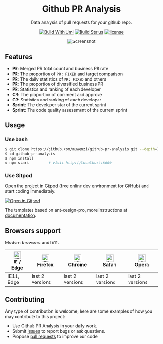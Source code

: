 <h1 align="center">Github PR Analysis</h1>

<div align="center">

Data analysis of pull requests for your github repo.

[![Build With Umi](https://img.shields.io/badge/build%20with-umi-028fe4.svg?style=flat-square)](http://umijs.org/)
[![Build Status](https://img.shields.io/travis/muwenzi/github-pr-analysis/master.svg?style=flat-square)](https://travis-ci.org/muwenzi/github-pr-analysis)
[![license](https://img.shields.io/github/license/muwenzi/github-pr-analysis.svg?style=flat-square)](https://github.com/muwenzi/github-pr-analysis/blob/master/LICENSE)

![Screenshot](https://user-images.githubusercontent.com/12554487/54664928-8d1c7580-4b20-11e9-95d6-698830ee04a5.png)

</div>

## Features

- **PR**: Merged PR total count and business PR rate
- **PR**: The proportion of `PR: FIXED` and target comparison
- **PR**: The daily statistics of `PR: FIXED` and others
- **PR**: The proportion of diversified business PR
- **PR**: Statistics and ranking of each developer
- **CR**: The proportion of comment and approve
- **CR**: Statistics and ranking of each developer
- **Sprint**: The developer star of the current sprint
- **Sprint**: The code quality assessment of the current sprint

## Usage

### Use bash

```bash
$ git clone https://github.com/muwenzi/github-pr-analysis.git --depth=1
$ cd github-pr-analysis
$ npm install
$ npm start         # visit http://localhost:8000
```

### Use Gitpod

Open the project in Gitpod (free online dev environment for GitHub) and start coding immediately.

[![Open in Gitpod](https://gitpod.io/button/open-in-gitpod.svg)](https://gitpod.io/#https://github.com/muwenzi/github-pr-analysis)

The templates based on ant-design-pro, more instructions at [documentation](https://github.com/ant-design/ant-design-pro).

## Browsers support

Modern browsers and IE11.

| [<img src="https://raw.githubusercontent.com/alrra/browser-logos/master/src/edge/edge_48x48.png" alt="IE / Edge" width="24px" height="24px" />](http://godban.github.io/browsers-support-badges/)</br>IE / Edge | [<img src="https://raw.githubusercontent.com/alrra/browser-logos/master/src/firefox/firefox_48x48.png" alt="Firefox" width="24px" height="24px" />](http://godban.github.io/browsers-support-badges/)</br>Firefox | [<img src="https://raw.githubusercontent.com/alrra/browser-logos/master/src/chrome/chrome_48x48.png" alt="Chrome" width="24px" height="24px" />](http://godban.github.io/browsers-support-badges/)</br>Chrome | [<img src="https://raw.githubusercontent.com/alrra/browser-logos/master/src/safari/safari_48x48.png" alt="Safari" width="24px" height="24px" />](http://godban.github.io/browsers-support-badges/)</br>Safari | [<img src="https://raw.githubusercontent.com/alrra/browser-logos/master/src/opera/opera_48x48.png" alt="Opera" width="24px" height="24px" />](http://godban.github.io/browsers-support-badges/)</br>Opera |
| --------- | --------- | --------- | --------- | --------- |
| IE11, Edge| last 2 versions| last 2 versions| last 2 versions| last 2 versions

## Contributing

Any type of contribution is welcome, here are some examples of how you may contribute to this project:

- Use Github PR Analysis in your daily work.
- Submit [issues](http://github.com/muwenzi/github-pr-analysis/issues) to report bugs or ask questions.
- Propose [pull requests](http://github.com/muwenzi/github-pr-analysis/pulls) to improve our code.
